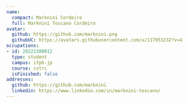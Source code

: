 ```yaml
---
name:
  compact: Marknini Cordeiro
  full: Marknini Toscano Cordeiro
avatar:
  github: https://github.com/marknini.png
  githubUC: https://avatars.githubusercontent.com/u/117053232?v=4
occupations:
- id: 20221380012
  type: student
  campus: ifpb-jp
  course: cstrc
  isFinished: false
addresses:
  github: https://github.com/marknini
  linkedin: https://www.linkedin.com/in/marknini-toscano/
---
```

